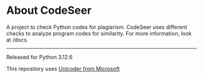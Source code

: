 # About CodeSeer

A project to check Python codes for plagiarism.
CodeSeer uses different checks to analyze program codes for similarity.
For more information, look at /docs.

---
Released for Python 3.12.6

This repository uses [Unicoder from Microsoft](https://github.com/microsoft/CodeBERT/blob/master/UniXcoder/unixcoder.py)
